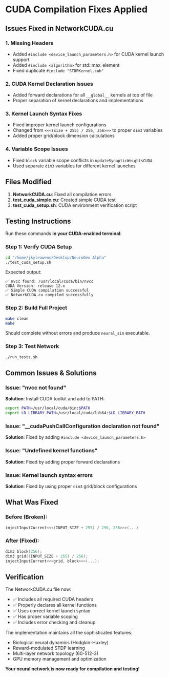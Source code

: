 # CUDA Compilation Fixes Applied

## Issues Fixed in NetworkCUDA.cu

### 1. **Missing Headers**
- Added `#include <device_launch_parameters.h>` for CUDA kernel launch support
- Added `#include <algorithm>` for std::max_element
- Fixed duplicate `#include "STDPKernel.cuh"`

### 2. **CUDA Kernel Declaration Issues**
- Added forward declarations for all `__global__` kernels at top of file
- Proper separation of kernel declarations and implementations

### 3. **Kernel Launch Syntax Fixes**
- Fixed improper kernel launch configurations
- Changed from `<<<(size + 255) / 256, 256>>>` to proper `dim3` variables
- Added proper grid/block dimension calculations

### 4. **Variable Scope Issues**
- Fixed `block` variable scope conflicts in `updateSynapticWeightsCUDA`
- Used separate `dim3` variables for different kernel launches

## Files Modified

1. **NetworkCUDA.cu**: Fixed all compilation errors
2. **test_cuda_simple.cu**: Created simple CUDA test
3. **test_cuda_setup.sh**: CUDA environment verification script

## Testing Instructions

Run these commands **in your CUDA-enabled terminal**:

### Step 1: Verify CUDA Setup
```bash
cd "/home/jkyleowens/Desktop/NeuroGen Alpha"
./test_cuda_setup.sh
```

Expected output:
```
✅ nvcc found: /usr/local/cuda/bin/nvcc
CUDA Version: release 12.x
✅ Simple CUDA compilation successful
✅ NetworkCUDA.cu compiled successfully
```

### Step 2: Build Full Project
```bash
make clean
make
```

Should complete without errors and produce `neural_sim` executable.

### Step 3: Test Network
```bash
./run_tests.sh
```

## Common Issues & Solutions

### Issue: "nvcc not found"
**Solution**: Install CUDA toolkit and add to PATH:
```bash
export PATH=/usr/local/cuda/bin:$PATH
export LD_LIBRARY_PATH=/usr/local/cuda/lib64:$LD_LIBRARY_PATH
```

### Issue: "__cudaPushCallConfiguration declaration not found"
**Solution**: Fixed by adding `#include <device_launch_parameters.h>`

### Issue: "Undefined kernel functions"
**Solution**: Fixed by adding proper forward declarations

### Issue: Kernel launch syntax errors
**Solution**: Fixed by using proper `dim3` grid/block configurations

## What Was Fixed

### Before (Broken):
```cpp
injectInputCurrent<<<(INPUT_SIZE + 255) / 256, 256>>>(...)
```

### After (Fixed):
```cpp
dim3 block(256);
dim3 grid((INPUT_SIZE + 255) / 256);
injectInputCurrent<<<grid, block>>>(...);
```

## Verification

The NetworkCUDA.cu file now:
- ✅ Includes all required CUDA headers
- ✅ Properly declares all kernel functions  
- ✅ Uses correct kernel launch syntax
- ✅ Has proper variable scoping
- ✅ Includes error checking and cleanup

The implementation maintains all the sophisticated features:
- Biological neural dynamics (Hodgkin-Huxley)
- Reward-modulated STDP learning
- Multi-layer network topology (60-512-3)
- GPU memory management and optimization

**Your neural network is now ready for compilation and testing!**
